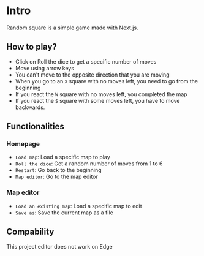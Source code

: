 # Intro
Random square is a simple game made with Next.js.

## How to play?
- Click on Roll the dice to get a specific number of moves
- Move using arrow keys
- You can't move to the opposite direction that you are moving
- When you go to an `X` square with no moves left, you need to go from the beginning
- If you react the `W` square with no moves left, you completed the map
- If you react the `S` square with some moves left, you have to move backwards.

## Functionalities

### Homepage
- `Load map`: Load a specific map to play
- `Roll the dice`: Get a random number of moves from 1 to 6
- `Restart`: Go back to the beginning
- `Map editor`: Go to the map editor

### Map editor
- `Load an existing map`: Load a specific map to edit
- `Save as`: Save the current map as a file

## Compability
This project editor does not work on Edge